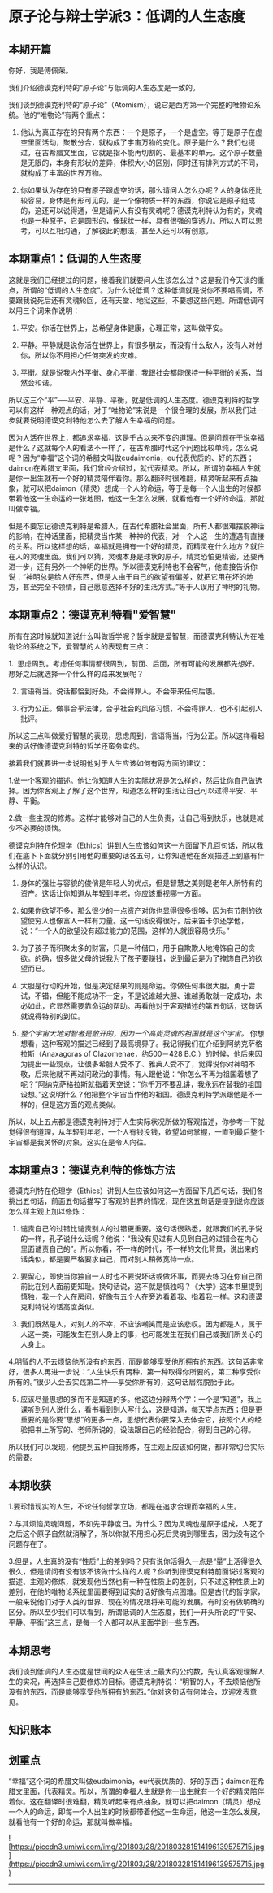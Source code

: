 # 原子论与辩士学派3：低调的人生态度

## 本期开篇

你好，我是傅佩荣。

我们介绍德谟克利特的“原子论”与低调的人生态度是一致的。

我们谈到德谟克利特的“原子论”（Atomism），说它是西方第一个完整的唯物论系统。他的“唯物论”有两个重点：

1. 他认为真正存在的只有两个东西：一个是原子，一个是虚空。等于是原子在虚空里面活动，聚散分合，就构成了宇宙万物的变化。原子是什么？我们也提过，在古希腊文里面，它就是指不能再切割的、最基本的单元。这个原子数量是无限的，本身有形状的差异，体积大小的区别，同时还有排列方式的不同，就构成了丰富的世界万物。

2. 你如果认为存在的只有原子跟虚空的话，那么请问人怎么办呢？人的身体还比较容易，身体是有形可见的，是一个像物质一样的东西，你说它是原子组成的，这还可以说得通，但是请问人有没有灵魂呢？德谟克利特认为有的，灵魂也是一种原子，它是圆形的，像球状一样，具有很强的穿透力。所以人可以思考，可以互相沟通，了解彼此的想法，甚至人还可以有创意。

## 本期重点1：低调的人生态度

这就是我们已经提过的问题，接着我们就要问人生该怎么过？这是我们今天谈的重点，所谓的“低调的人生态度”。为什么说低调？这种低调就是说你不要唱高调，不要跟我说死后还有灵魂轮回，还有天堂、地狱这些，不要想这些问题。所谓低调可以用三个词来作说明：

1. 平安。你活在世界上，总希望身体健康，心理正常，这叫做平安。

2. 平静。平静就是说你活在世界上，有很多朋友，而没有什么敌人，没有人对付你，所以你不用担心任何突发的灾难。

3. 平衡。就是说我内外平衡、身心平衡，我跟社会都能保持一种平衡的关系，当然会和谐。

所以这三个“平”──平安、平静、平衡，就是低调的人生态度。德谟克利特的哲学可以有这样一种观点的话，对于“唯物论”来说是一个很合理的发展，所以我们进一步就要说明德谟克利特他怎么去了解人生幸福的问题。

因为人活在世界上，都追求幸福，这是千古以来不变的道理。但是问题在于说幸福是什么？这就每个人的看法不一样了，在古希腊时代这个问题比较单纯，怎么说呢？因为“幸福”这个词的希腊文叫做eudaimonia，eu代表优质的、好的东西；daimon在希腊文里面，我们曾经介绍过，就代表精灵。所以，所谓的幸福人生就是你一出生就有一个好的精灵陪伴着你。那么翻译时很难翻，精灵听起来有点抽象，就可以把daimon（精灵）想成一个人的命运，等于是每一个人出生的时候都带着他这一生命运的一张地图，他这一生怎么发展，就看他有一个好的命运，那就叫做幸福。

但是不要忘记德谟克利特是希腊人，在古代希腊社会里面，所有人都很难摆脱神话的影响，在神话里面，把精灵当作某一种神的代表，对一个人这一生的遭遇有直接的关系。所以这样想的话，幸福就是拥有一个好的精灵，而精灵在什么地方？就住在人的灵魂里面。我们可以猜，灵魂本身是球状的原子，精灵恐怕更精密，还要再进一步，还有另外一个神明的世界。所以德谟克利特也不会客气，他直接告诉你说：“神明总是给人好东西，但是人由于自己的欲望有偏差，就把它用在坏的地方，甚至完全不领情，自己愿意选择不好的生活方式。”等于人误用了神明的礼物。

## 本期重点2：德谟克利特看"爱智慧"

所有在这时候就知道说什么叫做哲学呢？哲学就是爱智慧，而德谟克利特认为在唯物论的系统之下，爱智慧的人的表现有三点：

1.  思虑周到。考虑任何事情都很周到，前面、后面，所有可能的发展都先想好。想好之后就选择一个什么样的路来发展呢？

2. 言语得当。说话都恰到好处，不会得罪人，不会带来任何后患。

3. 行为公正。做事合乎法律，合乎社会的风俗习惯，不会得罪人，也不引起别人批评。

所以这三点叫做爱好智慧的表现，思虑周到，言语得当，行为公正。所以这样看起来的话好像德谟克利特的哲学还蛮务实的。

接着我们就要进一步说明他对于人生应该如何有两方面的建议：

1.做一个客观的描述。他让你知道人生的实际状况是怎么样的，然后让你自己做选择。因为你客观上了解了这个世界，知道怎么样的生活让自己可以过得平安、平静、平衡。

2.做一些主观的修炼。这样才能够对自己的人生负责，让自己得到快乐，也就是减少不必要的烦恼。

德谟克利特在伦理学（Ethics）讲到人生应该如何这一方面留下几百句话，所以我们在底下下面就分别引用他的重要的话各五句，让你知道他在客观描述上到底有什么样的认识。

1. 身体的强壮与容貌的俊俏是年轻人的优点，但是智慧之美则是老年人所特有的资产。这话让你知道从年轻到年老，你应该重视哪一方面。

2. 如果你欲望不多，那么很少的一点资产对你也显得很多很够，因为有节制的欲望使穷人也像富人一样有力量。这一句话说得很好，后来笛卡尔还学他，说：“一个人的欲望没有超过能力的范围，这样的人就很容易快乐。”

3. 为了孩子而积聚太多的财富，只是一种借口，用于自欺欺人地掩饰自己的贪欲。的确，很多做父母的说我为了孩子要赚钱，说到最后是为了掩饰自己的欲望而已。

4. 大胆是行动的开始，但是决定结果的则是命运。你做任何事很大胆，勇于尝试，不错，但能不能成功不一定，不是说谁越大胆、谁越勇敢就一定成功，未必如此，它显然需要靠命运的帮助。再看他对于客观描述的第五句话，这句话就说得特别的到位。

5. *整个宇宙大地对智者是敞开的，因为一个高尚灵魂的祖国就是这个宇宙。* 你想想看，这种客观的描述已经到了最高境界了。我记得我们在介绍到阿纳克萨格拉斯（Anaxagoras of Clazomenae，约500－428 B.C.）的时候，他后来因为提出一些观点，让很多希腊人受不了、雅典人受不了，觉得说你对神明不敬，后来他就不再过问政治的事情。有人跟他说：“你怎么不再为祖国着想了呢？”阿纳克萨格拉斯就指着天空说：“你千万不要乱讲，我永远在替我的祖国设想。”这说明什么？他把整个宇宙当作他的祖国。德谟克利特学派跟他是不一样的，但是这方面的观点类似。

所以，以上五点都是德谟克利特对于人生实际状况所做的客观描述，你参考一下就觉得很有道理，从年轻到年老，一个人有钱没钱，欲望如何掌握，一直到最后整个宇宙都是我关怀的对象，这实在是令人向往。

## 本期重点3：德谟克利特的修炼方法

德谟克利特在伦理学（Ethics）讲到人生应该如何这一方面留下几百句话，我们各挑出五句话，前面五句话描写了客观的世界的情况，现在这五句话是提到说你应该怎么样主观上加以修炼：

1. 谴责自己的过错比谴责别人的过错更重要。这句话很熟悉，就跟我们的孔子说的一样，孔子说什么话呢？他说：“我没有见过有人见到自己的过错会在内心里面谴责自己的”。所以你看，不一样的时代，不一样的文化背景，说出来的话类似，都是要严格要求自己，而对别人稍微宽待一点。

2. 要留心，即使当你独自一人时也不要说坏话或做坏事，而要去练习在你自己面前比在别人面前更知耻。换句话说，这不就是慎独吗？《大学》这本书里提到慎独，我一个人在房间，好像有五个人在旁边看着我、指着我一样。这和德谟克利特说的话高度类似。

3. 我们既然是人，对别人的不幸，不应该嘲笑而是应该悲叹。因为都是人，属于人这一类，可能发生在别人身上的事，也可能发生在我们自己或我们所关心的人身上。

4.明智的人不去烦恼他所没有的东西，而是能够享受他所拥有的东西。这句话非常好，很多人再进一步说：“人生快乐有两种，第一种取得你所要的，第二种享受你所有的。”很少人会去实践第二种──享受你所有的，这句话居然脱胎于此。

5. 应该尽量思想的多而不是知道的多。他这边分辨两个字：一个是“知道”，我上课听到别人说什么，看书看到别人写什么，这是知道，每天学点东西；但是更重要的是你要“思想”的更多一点，思想代表你要深入去体会它，按照个人的经验把书上所写的、老师所说的，设法跟自己的经验配合，得到自己的心得。

所以我们可以发现，他提到五种自我修炼，在主观上应该如何做，都非常切合实际的需要。

## 本期收获

1.要珍惜现实的人生，不论任何哲学立场，都是在追求合理而幸福的人生。

2.与其烦恼灵魂问题，不如先平静度日。为什么？因为灵魂也是原子组成，人死了之后这个原子自然就消解了，所以你就不用担心死后灵魂到哪里去，因为没有这个问题存在了。

3.但是，人生真的没有“性质”上的差别吗？只有说你活得久一点是“量”上活得很久很久，但是请问有没有该不该做什么样的人呢？你听到德谟克利特前面说过客观的描述、主观的修炼，就发现他当然也有一种在性质上的差别，只不过这种性质上的差别，在他的唯物论系统里面要得到证实的话好像有点困难。但是古代的哲学家，一般来说他们对于人类的世界、现在的情况跟将来可能的发展，有时没有做明确的区分。所以至少我们可以看到，所谓低调的人生态度，我们一开头所说的“平安、平静、平衡”这三点，是每一个人都可以从里面学到一些东西。

## 本期思考

我们谈到低调的人生态度是世间的众人在生活上最大的公约数，先认真客观理解人生的实况，再选择自己要修炼的目标。德谟克利特说：“明智的人，不去烦恼他所没有的东西，而是能够享受他所拥有的东西。”你对这句话有何体会，欢迎发表意见。

## 知识账本

## 划重点

“幸福”这个词的希腊文叫做eudaimonia，eu代表优质的、好的东西；daimon在希腊文里面，代表精灵。所以，所谓的幸福人生就是你一出生就有一个好的精灵陪伴着你。这在翻译时很难翻，精灵听起来有点抽象，就可以把daimon（精灵）想成一个人的命运，即每一个人出生的时候都带着他这一生命运，他这一生怎么发展，就看他有一个好的命运，那就叫做幸福。

![https://piccdn3.umiwi.com/img/201803/28/201803281514196139575715.jpg](https://piccdn3.umiwi.com/img/201803/28/201803281514196139575715.jpg)

---
